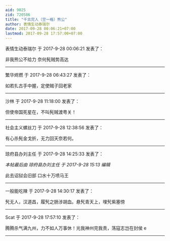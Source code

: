 ```yaml
---
aid: 9025
zid: 720586
title: "千古完人（空一格）熊公"
author: 表情生动泰瑞尔
date: 2017-09-28 00:06:21+07:00
lastmod: 2017-09-28 17:57:00+07:00
---
```


表情生动泰瑞尔 于 2017-9-28 00:06:21 发表了：

非我熊公不给力 奈何髡贼势高达

---

繁华烬燃 于 2017-9-28 06:43:27 发表了：

如若扎古手中握，定使贼子回老家

---

沙林 于 2017-9-28 11:18:00 发表了：

但使帝国死星在，不叫髡贼渡粤关！

---

社会主义螺丝刀 于 2017-9-28 12:38:56 发表了：

有心杀髡金戈折，无力回天奈若何。

---

琼府县办刘主任 于 2017-9-28 14:25:33 发表了：

_本帖最后由 琼府县办刘主任 于 2017-9-28 15:13 编辑_

此去诏狱会旧部 口水十万喷马王

---

一般能吃辣 于 2017-9-28 14:30:17 发表了：

髠无人，汉道昌，履髠之肠涉胡血。悬髠青天上，埋髠紫塞傍

---

Scat 于 2017-9-28 17:57:10 发表了：

腾腾杀气满九州，力不如人万事休！光我神州完我责，荡寇志岂在封侯 e

---
